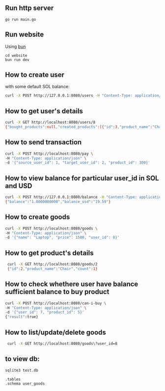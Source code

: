 ## Run http server

```
go run main.go
```

## Run website

Using [bun](https://bun.sh)

```
cd website
bun run dev
```

## How to create user

with some default SOL balance:

```bash
curl -X POST http://127.0.0.1:8080/users -H "Content-Type: application/json" -d '{"id": 2,"name":"John Updated", "email":"test@test.com"}'
```

## How to get user's details

```bash
curl -X GET http://localhost:8080/users/8
{"bought_products":null,"created_products":[{"id":3,"product_name":"Chair"},{"id":4,"product_name":"Laptop"}],"email":"test@test.com","id":8,"name":"John Updated","wallet":"GrrG9YS4C9EwtWanHQYMejF5UqBXSjQ42qAWjNRy5CyX"}
```

## How to send transaction

```bash
curl -X POST http://localhost:8080/pay \
-H "Content-Type: application/json" \
-d '{"source_user_id": 1, "target_user_id": 2, "product_id": 300}'
```

## How to view balance for particular user_id in SOL and USD
```bash
curl -X POST http://127.0.0.1:8080/balance -H "Content-Type: application/json" -d '{"user_id": 2}'
{"balance":"1.0000000000","balance_usd":"19.59"}
```

## How to create goods

```bash
curl -X POST http://localhost:8080/goods \
-H "Content-Type: application/json" \
-d '{"name": "Laptop", "price": 1500, "user_id": 8}'
```

## How to get product's details

```bash
 curl -X GET http://localhost:8080/goods/2
 {"id":2,"product_name":"Chair","count":1}
```

## How to check whethere user have balance sufficient balance to buy product
```bash
curl -X POST http://localhost:8080/can-i-buy \
-H "Content-Type: application/json" \
-d '{"user_id": 7, "product_id": 5}'
{"result":true}
```

## How to list/update/delete goods

```bash
 curl -X GET http://localhost:8080/goods\?user_id=8
```

## to view db:

```bash
sqlite3 test.db

.tables
.schema user_goods
```
